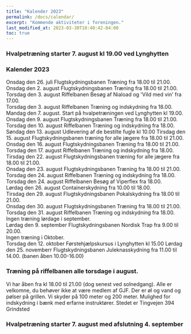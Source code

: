 ```yaml
---
title: "Kalender 2023"
permalink: /docs/calendar/
excerpt: "Kommende aktiviteter i foreningen."
last_modified_at: 2023-03-30T10:40:42-04:00
toc: true
---
```



### Hvalpetræning starter 7. august kl 19.00 ved Lynghytten
### Kalender 2023
Onsdag den 26. juli Flugtskydningsbanen Træning fra 18.00 til 21.00.     
Onsdag den 2. august Flugtskydningsbanen Træning fra 18.00 til 21.00.   
Torsdag den 3. august Riffelbanen Besøg af Niaload og 'Vild med vin' fra 17.00.   
Torsdag den 3. august Riffelbanen Træning og indskydning fra 18.00.   
Mandag den 7. august. Start på hvalpetræningen ved Lynghytten kl 19.00.  
Onsdag den 9. august Flugtskydningsbanen Træning fra 18.00 til 21.00.   
Torsdag den 10. august Riffelbanen Træning og indskydning fra 18.00.   
Søndag den 13. august Udlevering af de bestilte fugle kl 10.00
Tirsdag den 15. august Flugtskydningsbanen træning for alle jægere fra 18.00 til 21.00.    
Onsdag den 16. august Flugtskydningsbanen Træning fra 18.00 til 21.00.   
Torsdag den 17. august Riffelbanen Træning og indskydning fra 18.00.   
Tirsdag den 22. august Flugtskydningsbanen træning for alle jægere fra 18.00 til 21.00.    
Onsdag den 23. august Flugtskydningsbanen Træning fra 18.00 til 21.00.   
Torsdag den 24. august Riffelbanen Træning og indskydning fra 18.00.   
Torsdag den 24. august Riffelbanen Besøg af Viperflex fra 18.00.   
Lørdag den 26. august Containerskydning fra 10.00 til 18.00.   
Tirsdag den 29. august Flugtskydningsbanen Pokalskydning fra 18.00 til 21.00.    
Onsdag den 30. august Flugtskydningsbanen Træning fra 18.00 til 21.00.   
Torsdag den 31. august Riffelbanen Træning og indskydning fra 18.00.   
Ingen træning lørdage i september.       
Lørdag den 9. september Flugtskydningsbanen Nordisk Trap fra 9.00 til 20.00.  
Ingen træning i Oktober.   
Torsdag den 12. oktober Førstehjælpskursus i Lynghytten kl 15.00
Lørdag den 25. novemberr Flugtskydningsbanen Juleknasskydning fra 11.00 til 14.00. (banen åben 10.00-16.00)
### Træning på riffelbanen alle torsdage i august.
Vi har åben fra kl 18.00 til 21.00 (dog senest ved solnedgang). Alle er velkomne, du behøver ikke at være medlem af GJF. Der er øl og vand og pølser på grillen. Vi skyder på 100 meter og 200 meter. Mulighed for indskydning i bænk med erfarne instruktører. Stedet er Tingvejen 394 Grindsted

### Hvalpetræning starter 7. august med afslutning 4. september